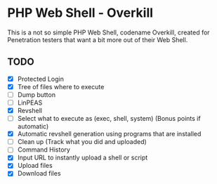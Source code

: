 # PHP Web Shell - Overkill
This is a not so simple PHP Web Shell, codename Overkill, created for Penetration testers that want a bit more out of their Web Shell.  

## TODO
- [x] Protected Login
- [x] Tree of files where to execute
- [ ] Dump button
- [ ] LinPEAS
- [x] Revshell
- [ ] Select what to execute as (exec, shell, system) (Bonus points if automatic)
- [x] Automatic revshell generation using programs that are installed
- [ ] Clean up (Track what you did and uploaded)
- [ ] Command History
- [x] Input URL to instantly upload a shell or script
- [x] Upload files
- [x] Download files